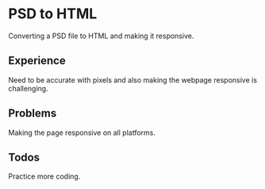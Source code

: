 # PSD to HTML
Converting a PSD file to HTML and making it responsive.

## Experience
Need to be accurate with pixels and also making the webpage responsive is challenging.

## Problems
Making the page responsive on all platforms.

## Todos
Practice more coding.
